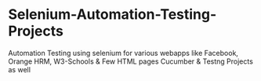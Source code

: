 # Selenium-Automation-Testing-Projects
Automation Testing using selenium for various webapps like Facebook, Orange HRM, W3-Schools &amp;  Few HTML pages
Cucumber & Testng Projects as well

